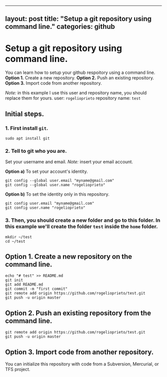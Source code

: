 

---
layout: post
title: "Setup a git repository using command line."
categories: github
---

# Setup a git repository using command line.

You can learn how to setup your github respoitory using a command line.
**Option 1.** Create a new repository.
**Option 2.** Push an existing repository.
**Option 3.** Import code from another repository.

*Note:* in this example I use this user and repository name, you should replace them for yours.
user: ```rogelioprieto```
repository name: ```test```

## Initial steps.
### 1. First install ```git```. 
```
sudo apt install git
```

### 2. Tell to git who you are.
Set your username and email. _Note:_ insert your email account.

**Option a)** To set your account's identity.
```
git config --global user.email "myname@gmail.com"
git config --global user.name "rogelioprieto"
```

**Option b)** To set the identity only in this repository.
```
git config user.email "myname@gmail.com"
git config user.name "rogelioprieto"
```


### 3. Then, you should create a new folder  and go to this folder. In this example we'll create the folder ```test``` inside the  ```home``` folder.
```
mkdir ~/test
cd ~/test
```


## Option 1. Create a new repository on the command line.
```
echo "# test" >> README.md
git init
git add README.md
git commit -m "first commit"
git remote add origin https://github.com/rogelioprieto/test.git
git push -u origin master
```

## Option 2. Push an existing repository from the command line.
```
git remote add origin https://github.com/rogelioprieto/test.git
git push -u origin master
```

## Option 3. Import code from another repository.
You can initialize this repository with code from a Subversion, Mercurial, or TFS project.

